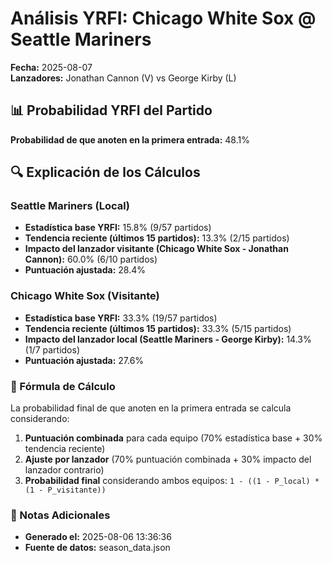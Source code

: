 # Análisis YRFI: Chicago White Sox @ Seattle Mariners

**Fecha:** 2025-08-07  
**Lanzadores:** Jonathan Cannon (V) vs George Kirby (L)

## 📊 Probabilidad YRFI del Partido

**Probabilidad de que anoten en la primera entrada:** 48.1%

## 🔍 Explicación de los Cálculos

### Seattle Mariners (Local)
- **Estadística base YRFI:** 15.8% (9/57 partidos)
- **Tendencia reciente (últimos 15 partidos):** 13.3% (2/15 partidos)
- **Impacto del lanzador visitante (Chicago White Sox - Jonathan Cannon):** 60.0% (6/10 partidos)
- **Puntuación ajustada:** 28.4%

### Chicago White Sox (Visitante)
- **Estadística base YRFI:** 33.3% (19/57 partidos)
- **Tendencia reciente (últimos 15 partidos):** 33.3% (5/15 partidos)
- **Impacto del lanzador local (Seattle Mariners - George Kirby):** 14.3% (1/7 partidos)
- **Puntuación ajustada:** 27.6%

### 📝 Fórmula de Cálculo

La probabilidad final de que anoten en la primera entrada se calcula considerando:
1. **Puntuación combinada** para cada equipo (70% estadística base + 30% tendencia reciente)
2. **Ajuste por lanzador** (70% puntuación combinada + 30% impacto del lanzador contrario)
3. **Probabilidad final** considerando ambos equipos: `1 - ((1 - P_local) * (1 - P_visitante))`

### 📌 Notas Adicionales

- **Generado el:** 2025-08-06 13:36:36
- **Fuente de datos:** season_data.json

